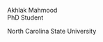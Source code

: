 Akhlak Mahmood\
PhD Student

North Carolina State University


<!---
akhlakm/akhlakm is a ✨ special ✨ repository because its `README.md` (this file) appears on your GitHub profile.
You can click the Preview link to take a look at your changes.
--->

